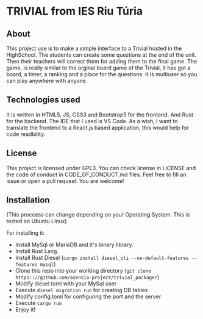 # TRIVIAL from IES Riu Túria

## About

This project use is to make a simple interface to a Trivial hosted in the HighSchool.
The students can create some questions at the end of the unit. Then their teachers will correct them for adding them to the final game.
The game, is really similar to the orginal board game of the Trivial, it has got a board, a timer, a ranking and a place for the questions. It is multiuser so you can play anywhere with anyone.

## Technologies used

It is written in HTML5, JS, CSS3 and Bootstrap5 for the frontend. And Rust for the backend.
The IDE that I used is VS Code.
As a wish, I want to translate the frontend to a React.js based application, this would help for code readbility. 

## License

This project is licensed under GPL3. You can check license in LICENSE and the code of conduct in CODE_OF_CONDUCT.md files.
Feel free to fill an issue or open a pull request. You are welcome!

## Installation

(This proccess can change depending on your Operating System. This is tested on Ubuntu Linux)

For installing it:
- Install MySql or MariaDB and it's binary library.
- Install Rust Lang.
- Install Rust Diesel (``cargo install diesel_cli --no-default-features --features mysql``)
- Clone this repo into your working directory (``git clone https:://github.com/asensio-project/trivial_packager``)
- Modify diesel.toml with your MySql user
- Execute ``diesel migration run`` for creating DB tables
- Modify config.toml for configuring the port and the server
- Execute ``cargo run``
- Enjoy it!

